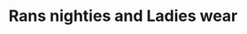 ---
title: "Rans nighties and Ladies wear"
url: /thiruvananthapuram/rans-nighties-and-ladies-wear/
shop: clothes
---